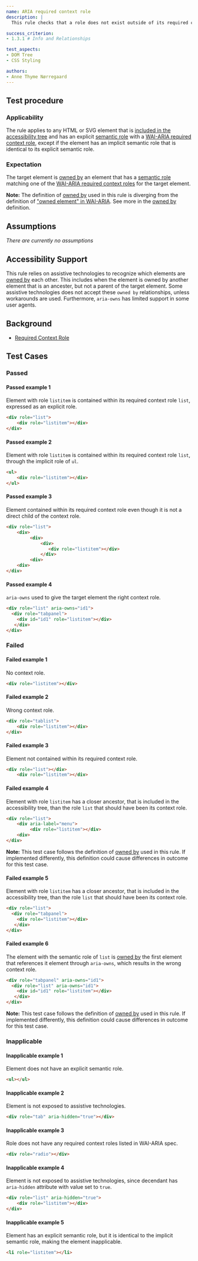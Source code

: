 ```yaml
---
name: ARIA required context role
description: | 
  This rule checks that a role does not exist outside of its required context roles.

success_criterion:
- 1.3.1 # Info and Relationships

test_aspects: 
- DOM Tree
- CSS Styling

authors:
- Anne Thyme Nørregaard
---
```


## Test procedure

### Applicability

The rule applies to any HTML or SVG element that is [included in the accessibility tree](#included-in-the-accessibility-tree) and has an explicit [semantic role](#semantic-role) with a [WAI-ARIA required context role](https://www.w3.org/TR/wai-aria-1.1/#scope), except if the element has an implicit semantic role that is identical to its explicit semantic role.

### Expectation

The target element is [owned by](#owned-by) an element that has a [semantic role](#semantic-role) matching one of the [WAI-ARIA required context roles](https://www.w3.org/TR/wai-aria-1.1/#scope) for the target element.

**Note:** The definition of [owned by](#owned-by) used in this rule is diverging from the definition of ["owned element" in WAI-ARIA](https://www.w3.org/TR/wai-aria-1.1/#dfn-owned-element). See more in the [owned by](#owned-by) definition.

## Assumptions

_There are currently no assumptions_

## Accessibility Support

This rule relies on assistive technologies to recognize which elements are [owned by](#owned-by) each other. This includes when the element is owned by another element that is an ancester, but not a parent of the target element. Some assistive technologies does not accept these `owned by` relationships, unless workarounds are used.
Furthermore, `aria-owns` has limited support in some user agents.

## Background

- [Required Context Role](https://www.w3.org/TR/wai-aria-1.1/#scope)

## Test Cases

### Passed

#### Passed example 1

Element with role `listitem` is contained within its required context role `list`, expressed as an explicit role.

```html
<div role="list">
    <div role="listitem"></div>
</div>
```

#### Passed example 2

Element with role `listitem` is contained within its required context role `list`, through the implicit role of `ul`.

```html
<ul>
    <div role="listitem"></div>
</ul>
```

#### Passed example 3

Element contained within its required context role even though it is not a direct child of the context role.

```html
<div role="list">
    <div>
         <div>
             <div>
                <div role="listitem"></div>
             </div>
         <div>
    <div>
</div>
```

#### Passed example 4

`aria-owns` used to give the target element the right context role.

```html
<div role="list" aria-owns="id1">
  <div role="tabpanel">
    <div id="id1" role="listitem"></div>
   </div>
</div>
```

### Failed

#### Failed example 1

No context role.

```html
<div role="listitem"></div>
```

#### Failed example 2

Wrong context role.

```html
<div role="tablist">
    <div role="listitem"></div>
</div>
```

#### Failed example 3

Element not contained within its required context role.

```html
<div role="list"></div>
    <div role="listitem"></div>
```

#### Failed example 4

Element with role `listitem` has a closer ancestor, that is included in the accessibility tree, than the role `list` that should have been its context role.

```html
<div role="list">
    <div aria-label="menu">
         <div role="listitem"></div>
    <div>
</div>
```

**Note:** This test case follows the definition of [owned by](#owned-by) used in this rule. If implemented differently, this definition could cause differences in outcome for this test case. 


#### Failed example 5

Element with role `listitem` has a closer ancestor, that is included in the accessibility tree, than the role `list` that should have been its context role.

```html
<div role="list">
  <div role="tabpanel">
    <div role="listitem"></div>
   </div>
</div>
```

#### Failed example 6

The element with the semantic role of `list` is [owned by](#owned-by) the first element that references it element through `aria-owns`, which results in the wrong context role.

```html
<div role="tabpanel" aria-owns="id1">
  <div role="list" aria-owns="id1">
    <div id="id1" role="listitem"></div>
   </div>
</div>
```

**Note:** This test case follows the definition of [owned by](#owned-by) used in this rule. If implemented differently, this definition could cause differences in outcome for this test case.

### Inapplicable

#### Inapplicable example 1

Element does not have an explicit semantic role.

```html
<ul></ul>
```

#### Inapplicable example 2

Element is not exposed to assistive technologies.

```html
<div role="tab" aria-hidden="true"></div>
```

#### Inapplicable example 3

Role does not have any required context roles listed in WAI-ARIA spec.

```html
<div role="radio"></div>
```

#### Inapplicable example 4

Element is not exposed to assistive technologies, since decendant has `aria-hidden` attribute with value set to `true`.

```html
<div role="list" aria-hidden="true">
    <div role="listitem"></div>
</div>
```
#### Inapplicable example 5

Element has an explicit semantic role, but it is identical to the implicit semantic role, making the element inapplicable.

```html
<li role="listitem"></li>
```
